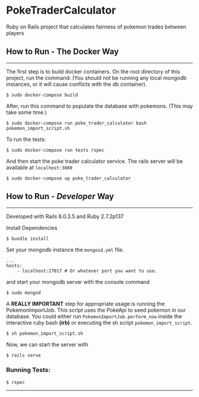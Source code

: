 # PokeTraderCalculator
Ruby on Rails project that calculates fairness of pokemon trades between players

## How to Run - The Docker Way
---
The first step is to build docker containers. On the root directory of this project, run the command:
(You should not be running any local mongodb instances, or it will cause conflicts with the db container).
```
$ sudo docker-compose build
```

After, run this command to populate the database with pokemons.
(This may take some time.)
```
$ sudo docker-compose run poke_trader_calculator bash pokemon_import_script.sh
```

To run the tests:
```
$ sudo docker-compose run tests rspec
```

And then start the poke trader calculator service. The rails server will be available at `localhost:3000` 
```
$ sudo docker-compose up poke_trader_calculator
```


## How to Run - _Developer_ Way
---
Developed with Rails 6.0.3.5 and Ruby 2.7.2p137

Install Dependencies
```
$ bundle install
```
Set your mongodb instance the `mongoid.yml` file.
```
...
hosts:
    - localhost:27017 # Or whatever port you want to use.
```
and start your mongodb server with the console command
```
$ sudo mongod
```



A **REALLY IMPORTANT** step for appropriate usage is running the PokemonImportJob. This script uses the PokeApi to seed pokemon in our database. You could either run  `PokemonImportJob.perform_now` inside the interactive ruby bash **(irb)** or executing the sh script `pokemon_import_script`.

```
$ sh pokemon_import_script.sh
```

Now, we can start the server with
```
$ rails serve
```

### Running Tests:
```
$ rspec
```
---
